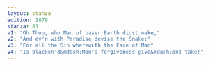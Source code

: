 ```yaml
---
layout: stanza
edition: 1879
stanza: 81
v1: "Oh Thou, who Man of baser Earth didst make,"
v2: "And ev'n with Paradise devise the Snake:"
v3: "For all the Sin wherewith the Face of Man"
v4: "Is blacken'd&mdash;Man's forgiveness give&mdash;and take!"
---
```

